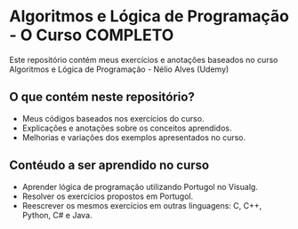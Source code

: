# Algoritmos e Lógica de Programação - O Curso COMPLETO 
Este repositório contém meus exercícios e anotações baseados no curso Algoritmos e Lógica de Programação - Nélio Alves (Udemy)

## O que contém neste repositório?
- Meus códigos baseados nos exercícios do curso.
- Explicações e anotações sobre os conceitos aprendidos.
- Melhorias e variações dos exemplos apresentados no curso.

## Contéudo a ser aprendido no curso

- Aprender lógica de programação utilizando Portugol no Visualg.
- Resolver os exercícios propostos em Portugol.
- Reescrever os mesmos exercícios em outras linguagens: C, C++, Python, C# e Java.
